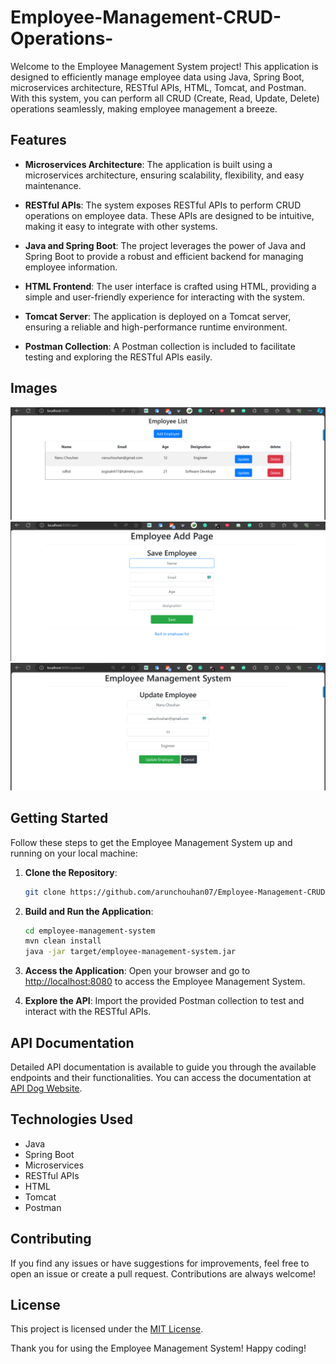 # Employee-Management-CRUD-Operations-

Welcome to the Employee Management System project! This application is designed to efficiently manage employee data using Java, Spring Boot, microservices architecture, RESTful APIs, HTML, Tomcat, and Postman. With this system, you can perform all CRUD (Create, Read, Update, Delete) operations seamlessly, making employee management a breeze.

## Features

- **Microservices Architecture**: The application is built using a microservices architecture, ensuring scalability, flexibility, and easy maintenance.

- **RESTful APIs**: The system exposes RESTful APIs to perform CRUD operations on employee data. These APIs are designed to be intuitive, making it easy to integrate with other systems.

- **Java and Spring Boot**: The project leverages the power of Java and Spring Boot to provide a robust and efficient backend for managing employee information.

- **HTML Frontend**: The user interface is crafted using HTML, providing a simple and user-friendly experience for interacting with the system.

- **Tomcat Server**: The application is deployed on a Tomcat server, ensuring a reliable and high-performance runtime environment.

- **Postman Collection**: A Postman collection is included to facilitate testing and exploring the RESTful APIs easily.

## Images

   <img src="Images/indexPage.png.png" alt="Index Page Image">
   <img src="Images/addEmployee.png.png" alt="Add Employee Image">
   <img src="Images/updateEmployee.png.png" alt="Update Employee Image">

## Getting Started

Follow these steps to get the Employee Management System up and running on your local machine:

1. **Clone the Repository**: 
   ```bash
   git clone https://github.com/arunchouhan07/Employee-Management-CRUD-Opertions.git
   ```

2. **Build and Run the Application**:
   ```bash
   cd employee-management-system
   mvn clean install
   java -jar target/employee-management-system.jar
   ```

3. **Access the Application**:
   Open your browser and go to [http://localhost:8080](http://localhost:8080) to access the Employee Management System.

4. **Explore the API**:
   Import the provided Postman collection to test and interact with the RESTful APIs.

## API Documentation

Detailed API documentation is available to guide you through the available endpoints and their functionalities. You can access the documentation at [API Dog Website](https://apidog.com/blog/create-test-crud-rest-api/).

## Technologies Used

- Java
- Spring Boot
- Microservices
- RESTful APIs
- HTML
- Tomcat
- Postman

## Contributing

If you find any issues or have suggestions for improvements, feel free to open an issue or create a pull request. Contributions are always welcome!

## License

This project is licensed under the [MIT License](LICENSE).

Thank you for using the Employee Management System! Happy coding!
